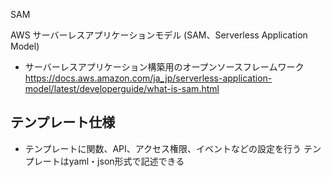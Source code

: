 SAM


AWS サーバーレスアプリケーションモデル (SAM、Serverless Application Model) 
- サーバーレスアプリケーション構築用のオープンソースフレームワーク
https://docs.aws.amazon.com/ja_jp/serverless-application-model/latest/developerguide/what-is-sam.html


## テンプレート仕様
- テンプレートに関数、API、アクセス権限、イベントなどの設定を行う
テンプレートはyaml・json形式で記述できる
